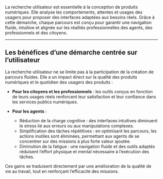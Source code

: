 La recherche utilisateur est essentielle à la conception de produits numériques. Elle analyse les comportements, attentes et usages des usagers pour proposer des interfaces adaptées aux besoins réels. Grâce à cette démarche, chaque parcours est conçu pour garantir une navigation fluide, intuitive et alignée sur les réalités professionnelles des agents, des professionnels et des citoyens.

---

## Les bénéfices d’une démarche centrée sur l’utilisateur
La recherche utilisateur ne se limite pas à la participation de la création de parcours fluides. Elle a un impact direct sur la qualité des produits numériques et le quotidien des usagers des produits :

- **Pour les citoyens et les professionnels** : les outils conçus en fonction de leurs usages réels renforcent leur satisfaction et leur confiance dans les services publics numériques.

- **Pour les agents** : 

    - Réduction de la charge cognitive : des interfaces intuitives diminuent le stress lié aux erreurs ou aux manipulations complexes.
    - Simplification des tâches répétitives : en optimisant les parcours, les actions inutiles sont éliminées, permettant aux agents de se concentrer sur des missions à plus forte valeur ajoutée.
    - Diminution de la fatigue : une navigation fluide et des outils adaptés réduisent l’effort physique et mental nécessaire à l’exécution des tâches. 
    
Ces gains se traduisent directement par une amélioration de la qualité de vie au travail, tout en renforçant l’efficacité des missions.